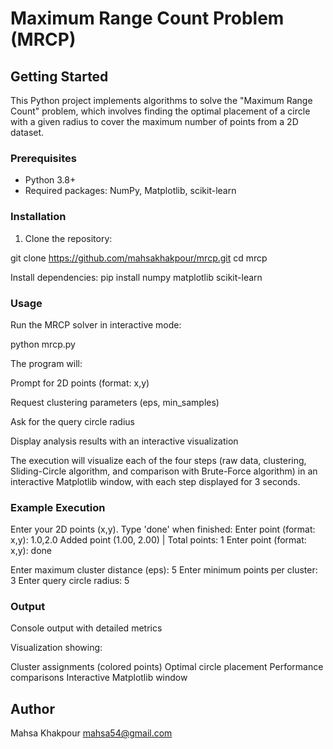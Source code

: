# Maximum Range Count Problem (MRCP)

## Getting Started
This Python project implements algorithms to solve the "Maximum Range Count" problem, which involves finding the optimal placement of a circle with a given radius to cover the maximum number of points from a 2D dataset.

### Prerequisites
- Python 3.8+
- Required packages: NumPy, Matplotlib, scikit-learn

### Installation
1. Clone the repository:

git clone https://github.com/mahsakhakpour/mrcp.git
cd mrcp

Install dependencies:
pip install numpy matplotlib scikit-learn


### Usage

Run the MRCP solver in interactive mode:

python mrcp.py

The program will:

Prompt for 2D points (format: x,y)

Request clustering parameters (eps, min_samples)

Ask for the query circle radius

Display analysis results with an interactive visualization

The execution will visualize each of the four steps (raw data, clustering, Sliding-Circle algorithm, and comparison with Brute-Force algorithm) in an interactive Matplotlib window, with each step displayed for 3 seconds.


### Example Execution

Enter your 2D points (x,y). Type 'done' when finished:
Enter point (format: x,y): 1.0,2.0
Added point (1.00, 2.00) | Total points: 1
Enter point (format: x,y): done

Enter maximum cluster distance (eps): 5
Enter minimum points per cluster: 3
Enter query circle radius: 5

### Output

Console output with detailed metrics

Visualization showing:

Cluster assignments (colored points)
Optimal circle placement
Performance comparisons
Interactive Matplotlib window


## Author
Mahsa Khakpour
mahsa54@gmail.com
